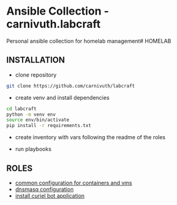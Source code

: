# Ansible Collection - carnivuth.labcraft

Personal ansible collection for homelab management# HOMELAB

## INSTALLATION

- clone repository

```bash
git clone https://github.com/carnivuth/labcraft
```

- create venv and install dependencies

```bash
cd labcraft
python -m venv env
source env/bin/activate
pip install -r requirements.txt
```
- create inventory with vars following the readme of the roles

- run playbooks

## ROLES

- [common configuration for containers and vms](./roles/common/README.md)
- [dnsmasq configuration](./roles/install_dnsmasq/README.md)
- [install curiel bot application](./roles/install_curiel_bot/README.md)
